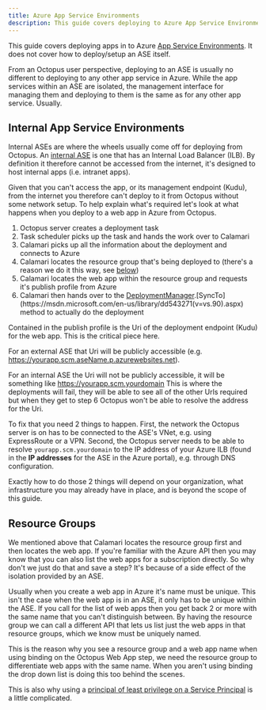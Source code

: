 ```yaml
---
title: Azure App Service Environments
description: This guide covers deploying to Azure App Service Environments.
---
```


This guide covers deploying apps in to Azure [App Service Environments](https://docs.microsoft.com/en-au/azure/app-service/environment/intro). It does not cover how to deploy/setup an ASE itself.

From an Octopus user perspective, deploying to an ASE is usually no different to deploying to any other app service in Azure. While the app services within an ASE are isolated, the management interface for managing them and deploying to them is the same as for any other app service. Usually.

## Internal App Service Environments

Internal ASEs are where the wheels usually come off for deploying from Octopus. An [internal ASE](https://docs.microsoft.com/en-us/azure/app-service/environment/create-ilb-ase) is one that has an Internal Load Balancer (ILB). By definition it therefore cannot be accessed from the internet, it's designed to host internal apps (i.e. intranet apps).

Given that you can't access the app, or its management endpoint (Kudu), from the internet you therefore can't deploy to it from Octopus without some network setup. To help explain what's required let's look at what happens when you deploy to a web app in Azure from Octopus.

1. Octopus server creates a deployment task
2. Task scheduler picks up the task and hands the work over to Calamari
3. Calamari picks up all the information about the deployment and connects to Azure
4. Calamari locates the resource group that's being deployed to (there's a reason we do it this way, see [below](#resource_groups))
5. Calamari locates the web app within the resource group and requests it's publish profile from Azure
6. Calamari then hands over to the [DeploymentManager](https://msdn.microsoft.com/en-us/library/microsoft.web.deployment.deploymentmanager(v=vs.90).aspx).[SyncTo](https://msdn.microsoft.com/en-us/library/dd543271(v=vs.90).aspx) method to actually do the deployment

Contained in the publish profile is the Uri of the deployment endpoint (Kudu) for the web app. This is the critical piece here.

For an external ASE that Uri will be publicly accessible (e.g. https://yourapp.scm.aseName.p.azurewebsites.net).

For an internal ASE the Uri will not be publicly accessible, it will be something like https://yourapp.scm.yourdomain  This is where the deployments will fail, they will be able to see all of the other Urls required but when they get to step 6 Octopus won't be able to resolve the address for the Uri.

To fix that you need 2 things to happen. First, the network the Octopus server is on has to be connected to the ASE's VNet, e.g. using ExpressRoute or a VPN. Second, the Octopus server needs to be able to resolve `yourapp.scm.yourdomain` to the IP address of your Azure ILB (found in the **IP addresses** for the ASE in the Azure portal), e.g. through DNS configuration.

Exactly how to do those 2 things will depend on your organization, what infrastructure you may already have in place, and is beyond the scope of this guide.

## Resource Groups

We mentioned above that Calamari locates the resource group first and then locates the web app. If you're  familiar with the Azure API then you may know that you can also list the web apps for a subscription directly. So why don't we just do that and save a step? It's because of a side effect of the isolation provided by an ASE.

Usually when you create a web app in Azure it's name must be unique. This isn't the case when the web app is in an ASE, it only has to be unique within the ASE. If you call for the list of web apps then you get back 2 or more with the same name that you can't distinguish between. By having the resource group we can call a different API that lets us list just the web apps in that resource groups, which we know must be uniquely named.

This is the reason why you see a resource group and a web app name when using binding on the Octopus Web App step, we need the resource group to differentiate web apps with the same name. When you aren't using binding the drop down list is doing this too behind the scenes.

This is also why using a [principal of least privilege on a Service Principal](../../../infrastructure/azure/creating-an-azure-account/creating-an-azure-service-principal-account.md#note_on_lease_privilege) is a little complicated.